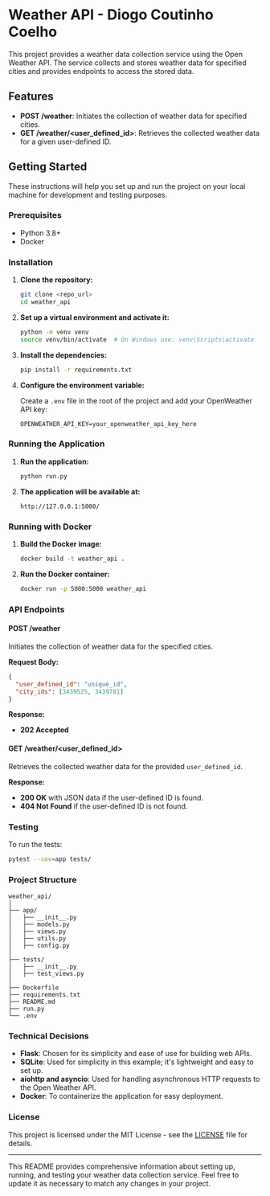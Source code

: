 # Weather API - Diogo Coutinho Coelho

This project provides a weather data collection service using the Open Weather API. The service collects and stores weather data for specified cities and provides endpoints to access the stored data.

## Features

- **POST /weather**: Initiates the collection of weather data for specified cities.
- **GET /weather/<user_defined_id>**: Retrieves the collected weather data for a given user-defined ID.

## Getting Started

These instructions will help you set up and run the project on your local machine for development and testing purposes.

### Prerequisites

- Python 3.8+
- Docker

### Installation

1. **Clone the repository:**

    ```bash
    git clone <repo_url>
    cd weather_api
    ```

2. **Set up a virtual environment and activate it:**

    ```bash
    python -m venv venv
    source venv/bin/activate  # On Windows use: venv\Scripts\activate
    ```

3. **Install the dependencies:**

    ```bash
    pip install -r requirements.txt
    ```

4. **Configure the environment variable:**

    Create a `.env` file in the root of the project and add your OpenWeather API key:
    ```env
    OPENWEATHER_API_KEY=your_openweather_api_key_here
    ```

### Running the Application

1. **Run the application:**

    ```bash
    python run.py
    ```

2. **The application will be available at:**

    ```
    http://127.0.0.1:5000/
    ```

### Running with Docker

1. **Build the Docker image:**

    ```bash
    docker build -t weather_api .
    ```

2. **Run the Docker container:**

    ```bash
    docker run -p 5000:5000 weather_api
    ```

### API Endpoints

#### POST /weather

Initiates the collection of weather data for the specified cities.

**Request Body:**
```json
{
  "user_defined_id": "unique_id",
  "city_ids": [3439525, 3439781]
}
```

**Response:**
- **202 Accepted**

#### GET /weather/<user_defined_id>

Retrieves the collected weather data for the provided `user_defined_id`.

**Response:**
- **200 OK** with JSON data if the user-defined ID is found.
- **404 Not Found** if the user-defined ID is not found.

### Testing

To run the tests:

```bash
pytest --cov=app tests/
```

### Project Structure

```
weather_api/
│
├── app/
│   ├── __init__.py
│   ├── models.py
│   ├── views.py
│   ├── utils.py
│   ├── config.py
│
├── tests/
│   ├── __init__.py
│   ├── test_views.py
│
├── Dockerfile
├── requirements.txt
├── README.md
├── run.py
└── .env
```

### Technical Decisions

- **Flask**: Chosen for its simplicity and ease of use for building web APIs.
- **SQLite**: Used for simplicity in this example; it's lightweight and easy to set up.
- **aiohttp and asyncio**: Used for handling asynchronous HTTP requests to the Open Weather API.
- **Docker**: To containerize the application for easy deployment.

### License

This project is licensed under the MIT License - see the [LICENSE](LICENSE) file for details.

---

This README provides comprehensive information about setting up, running, and testing your weather data collection service. Feel free to update it as necessary to match any changes in your project.